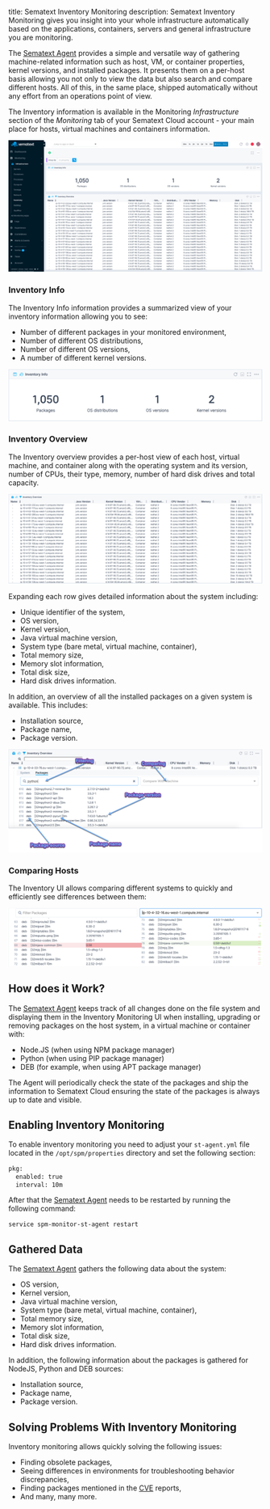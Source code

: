 title: Sematext Inventory Monitoring
description: Sematext Inventory Monitoring gives you insight into your whole infrastructure automatically based on the applications, containers, servers and general infrastructure you are monitoring.

The [Sematext Agent](../agents/sematext-agent) provides a simple and versatile way of gathering machine-related information such as host, VM, or container properties, kernel versions, and installed packages. It presents them on a per-host basis allowing you not only to view the data but also search and compare different hosts. All of this, in the same place, shipped automatically without any effort from an operations point of view.

The Inventory information is available in the Monitoring *Infrastructure* section of the *Monitoring* tab of your Sematext Cloud account - your main place for hosts, virtual machines and containers information. 

![Sematext Inventory Main Screen](../images/monitoring/inventory_main_view.png)

### Inventory Info

The Inventory Info information provides a summarized view of your inventory information allowing you to see:

- Number of different packages in your monitored environment,
- Number of different OS distributions,
- Number of different OS versions,
- A number of different kernel versions.

![Inventory Info](../images/monitoring/inventory_inventory_info.png)

### Inventory Overview

The Inventory overview provides a per-host view of each host, virtual machine, and container along with the operating system and its version, number of CPUs, their type, memory, number of hard disk drives and total capacity.

![Inventory Overview](../images/monitoring/inventory_overview.png)

Expanding each row gives detailed information about the system including:

- Unique identifier of the system,
- OS version,
- Kernel version,
- Java virtual machine version,
- System type (bare metal, virtual machine, container),
- Total memory size, 
- Memory slot information,
- Total disk size, 
- Hard disk drives information.

In addition, an overview of all the installed packages on a given system is available. This includes:

- Installation source, 
- Package name, 
- Package version.

![Inventory Overview](../images/monitoring/inventory_packages.png)

### Comparing Hosts

The Inventory UI allows comparing different systems to quickly and efficiently see differences between them:

![Inventory Package Comparison](../images/monitoring/inventory_package_comparison.png)

## How does it Work?

The [Sematext Agent](../agents/sematext-agent) keeps track of all changes done on the file system and displaying them in the Inventory Monitoring UI when installing, upgrading or removing packages on the host system, in a virtual machine or container with:

- Node.JS (when using NPM package manager)
- Python (when using PIP package manager)
- DEB (for example, when using APT package manager)

The Agent will periodically check the state of the packages and ship the information to Sematext Cloud ensuring the state of the packages is always up to date and visible.

## Enabling Inventory Monitoring

To enable inventory monitoring you need to adjust your `st-agent.yml` file located in the `/opt/spm/properties` directory and set the following section:

```
pkg:
  enabled: true
  interval: 10m
```

After that the [Sematext Agent](../agents/sematext-agent) needs to be restarted by running the following command:

```
service spm-monitor-st-agent restart
```

## Gathered Data

The [Sematext Agent](../agents/sematext-agent) gathers the following data about the system:

- OS version,
- Kernel version,
- Java virtual machine version,
- System type (bare metal, virtual machine, container),
- Total memory size, 
- Memory slot information,
- Total disk size, 
- Hard disk drives information.

In addition, the following information about the packages is gathered for NodeJS, Python and DEB sources:

- Installation source, 
- Package name, 
- Package version.

## Solving Problems With Inventory Monitoring

Inventory monitoring allows quickly solving the following issues:

- Finding obsolete packages,  
- Seeing differences in environments for troubleshooting behavior discrepancies, 
- Finding packages mentioned in the [CVE](https://pl.wikipedia.org/wiki/Common_Vulnerabilities_and_Exposures) reports,
- And many, many more. 